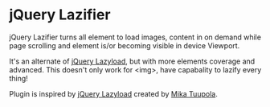 # jQuery Lazifier

jQuery Lazifier turns all element to load images, content in on demand while page scrolling and element is/or becoming visible in device Viewport.

It's an alternate of [jQuery Lazyload](https://github.com/tuupola/jquery_lazyload), but with more elements coverage and advanced. This doesn't only work for &lt;img&gt;, have capabality to lazify every thing!

Plugin is inspired by [jQuery Lazyload](https://github.com/tuupola/jquery_lazyload) created by [Mika Tuupola](https://github.com/tuupola).
